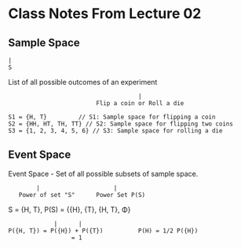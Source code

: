 # Class Notes From Lecture 02

## Sample Space
    |
    S

List of all possible outcomes of an experiment
```
                                     |
                         Flip a coin or Roll a die
```

```
S1 = {H, T}         // S1: Sample space for flipping a coin
S2 = {HH, HT, TH, TT} // S2: Sample space for flipping two coins
S3 = {1, 2, 3, 4, 5, 6} // S3: Sample space for rolling a die
```

## Event Space
Event Space - Set of all possible subsets of sample space.
```
        |                     |
   Power of set "S"      Power Set P(S)
```

S = {H, T}, P(S) = {{H}, {T}, {H, T}, Φ}
```
             |      |
P({H, T}) = P({H}) + P({T})          P(H) = 1/2 P({H})
                  = 1
```
